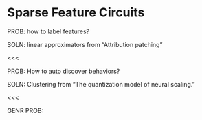 # Sparse Feature Circuits

PROB: how to label features?

SOLN: linear approximators from “Attribution patching”

<<<

PROB: How to auto discover behaviors?

SOLN: Clustering from “The quantization model of neural scaling.”

<<<

GENR PROB: